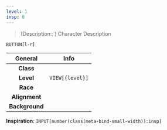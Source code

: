 ```yaml
---
level: 1
insp: 0
---
```


> (Description:: ) Character Description

`BUTTON[l-r]`

General| Info|
:----:|:---:|
**Class** | |
**Level** | `VIEW[{level}]` |
**Race** | |
**Alignment** | |
**Background** | |

**Inspiration**: `INPUT[number(class(meta-bind-small-width)):insp]`
